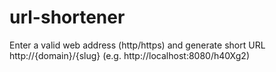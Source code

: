 # url-shortener
Enter a valid web address (http/https) and generate short URL http://{domain}/{slug} (e.g. http://localhost:8080/h40Xg2)
